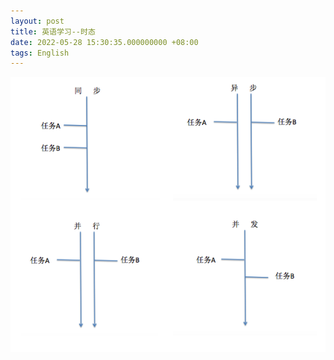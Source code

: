 ```yaml
---
layout: post
title: 英语学习--时态
date: 2022-05-28 15:30:35.000000000 +08:00
tags: English
---
```


![](/assets/images/2018/concurrent.png)